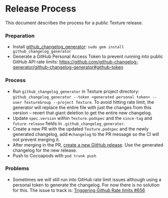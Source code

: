 # Release Process
This document describes the process for a public Texture release.

### Preparation
- Install [github_changelog_generator](https://github.com/skywinder/Github-Changelog-Generator): `sudo gem install github_changelog_generator`
- Generate a GitHub Personal Access Token to prevent running into public GitHub API rate limits: https://github.com/github-changelog-generator/github-changelog-generator#github-token

### Process
- Run `github_changelog_generator` in Texture project directory: `github_changelog_generator --token <generated personal token> --user TextureGroup --project Texture`. To avoid hitting rate limit, the generator will replace the entire file with just the changes from this version – revert that giant deletion to get the entire new changelog.
- Update `spec.version` within `Texture.podspec` and the `since-tag` and `future-release` fields in `.github_changelog_generator`.
- Create a new PR with the updated `Texture.podspec` and the newly generated changelog, add `#changelog` to the PR message so the CI will not prevent merging it.
- After merging in the PR, [create a new GitHub release](https://github.com/TextureGroup/Texture/releases/new). Use the generated changelog for the new release.
- Push to Cocoapods with `pod trunk push`

### Problems
- Sometimes we will still run into GitHub rate limit issues although using a personal token to generate the changelog. For now there is no solution for this. The issue to track is: [Triggering Github Rate limits #656](https://github.com/github-changelog-generator/github-changelog-generator/issues/656)
